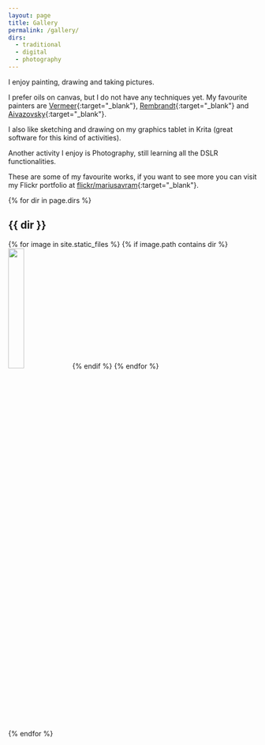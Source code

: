 ```yaml
---
layout: page
title: Gallery
permalink: /gallery/
dirs:
  - traditional
  - digital
  - photography
---
```


I enjoy painting, drawing and taking pictures.

I prefer oils on canvas, but I do not have any techniques yet. My favourite painters are [Vermeer](http://www.essentialvermeer.com/vermeer_painting_part_one.html){:target="_blank"}, [Rembrandt](http://www.rembrandtpainting.net){:target="_blank"} and [Aivazovsky](http://www.1st-art-gallery.com/Ivan-Konstantinovich-Aivazovsky/Ivan-Konstantinovich-Aivazovsky-oil-paintings.html){:target="_blank"}.

I also like sketching and drawing on my graphics tablet in Krita (great software for this kind of activities).

Another activity I enjoy is Photography, still learning all the DSLR functionalities.

These are some of my favourite works, if you want to see more you can visit my Flickr portfolio at [flickr/mariusavram](https://www.flickr.com/photos/mariusavram){:target="_blank"}.

{% for dir in page.dirs %}
<div class="gallery">
  <h2 class="type">{{ dir }}</h2>
  {% for image in site.static_files %}
    {% if image.path contains dir %}
    <img class="thumbnail" width="25%" src="{{ site.baseurl }}{{ image.path }}" />
    {% endif %}
  {% endfor %}
</div>
{% endfor %}
